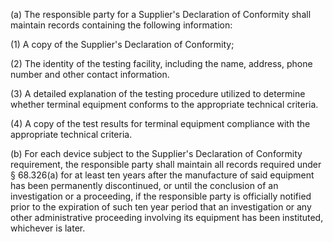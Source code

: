 (a) The responsible party for a Supplier's Declaration of Conformity shall maintain records containing the following information:

(1) A copy of the Supplier's Declaration of Conformity;

(2) The identity of the testing facility, including the name, address, phone number and other contact information.
              

(3) A detailed explanation of the testing procedure utilized to determine whether terminal equipment conforms to the appropriate technical criteria.

(4) A copy of the test results for terminal equipment compliance with the appropriate technical criteria.

(b) For each device subject to the Supplier's Declaration of Conformity requirement, the responsible party shall maintain all records required under § 68.326(a) for at least ten years after the manufacture of said equipment has been permanently discontinued, or until the conclusion of an investigation or a proceeding, if the responsible party is officially notified prior to the expiration of such ten year period that an investigation or any other administrative proceeding involving its equipment has been instituted, whichever is later.

